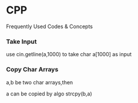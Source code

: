 # CPP
Frequently Used Codes &amp; Concepts

### Take Input

use cin.getline(a,1000) to take char a[1000] as input

### Copy Char Arrays
a,b be two char arrays,then

a can be copied by algo strcpy(b,a)

